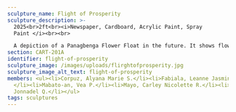 ```yaml
---
sculpture_name: Flight of Prosperity
sculpture_description: >-
  2025<br>2ft<br><i>Newspaper, Cardboard, Acrylic Paint, Spray
  Paint </i><br><br>

  A depiction of a Panagbenga Flower Float in the future. It shows flowers blooming out of a mysterious and glowing cube, carried by an airship made of steel. It represents how technology can be integrated with natural life in order to celebrate a tradition that has been commemorated for decades.
section: CART-201A
identifier: flight-of-prosperity
sculpture_image: /images/uploads/flirghtofprosperity.jpg
sculpture_image_alt_text: flight-of-prosperity
members: <ul><li>Corpuz, Alyana Marie S.</li><li>Fabiala, Leanne Jasmine P
  </li><li>Mabato-an, Vea P.</li><li>Mayo, Carley Nicolette R.</li><li>Quirante,
  Jonnadel Q.</li></ul>
tags: sculptures
---
```

